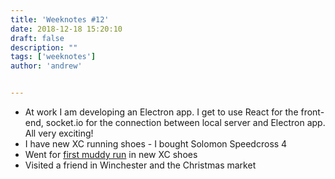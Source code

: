 ```yaml
---
title: 'Weeknotes #12'
date: 2018-12-18 15:20:10
draft: false
description: ""
tags: ['weeknotes']
author: 'andrew'


---
```

*   At work I am developing an Electron app. I get to use React for the front-end, socket.io for the connection between local server and Electron app. All very exciting!
*   I have new XC running shoes - I bought Solomon Speedcross 4
*   Went for [first muddy run](https://www.strava.com/activities/2019469694) in new XC shoes
*   Visited a friend in Winchester and the Christmas market
